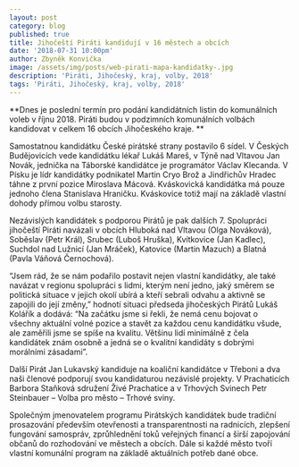 ```yaml
---
layout: post
category: blog
published: true
title: Jihočeští Piráti kandidují v 16 městech a obcích
date: '2018-07-31 10:00pm'
author: Zbyněk Konvička
image: /assets/img/posts/web-pirati-mapa-kandidatky-.jpg
description: 'Piráti, Jihočeský, kraj, volby, 2018'
tags: 'Piráti, Jihočeský, kraj, volby, 2018'
---
```

**Dnes je poslední termín pro podání kandidátních listin do komunálních voleb v říjnu 2018. Piráti budou v podzimních komunálních volbách kandidovat v celkem 16 obcích Jihočeského kraje.**

Samostatnou kandidátku České pirátské strany postavilo 6 sídel. V Českých Budějovicích vede kandidátku lékař Lukáš Mareš, v Týně nad Vltavou Jan Novák, jednička na Táborské kandidátce je programátor Václav Klecanda. V Písku je lídr kandidátky podnikatel Martin Cryo Brož a Jindřichův Hradec táhne z první pozice Miroslava Mácová.  Kváskovická kandidátka má pouze jednoho člena Stanislava Hraničku. Kváskovice totiž mají na základě vlastní dohody přímou volbu starosty. 

Nezávislých kandidátek s podporou Pirátů je pak dalších 7. Spolupráci jihočeští Piráti navázali v obcích Hluboká nad Vltavou (Olga Nováková), Soběslav (Petr Král), Srubec (Luboš Hruška), Kvítkovice (Jan Kadlec), Suchdol nad Lužnicí (Jan Mráček), Katovice (Martin Mazuch) a Blatná (Pavla Váňová Černochová).

“Jsem rád, že se nám podařilo postavit nejen vlastní kandidátky, ale také navázat v regionu spolupráci s lidmi, kterým není jedno, jaký směrem se politická situace v jejich okolí ubírá a kteří sebrali odvahu a aktivně se zapojili do její změny,” hodnotí situaci předseda jihočeských Pirátů Lukáš Kolářík a dodává: “Na začátku jsme si řekli, že nemá cenu bojovat o všechny aktuální volné pozice a stavět za každou cenu kandidátku všude, ale zaměřili jsme se spíše na kvalitu. Většinu lidí minimálně z čela kandidátek znám osobně a jedná se o kvalitní kandidáty s dobrými morálními zásadami”.      

Další Pirát Jan Lukavský kandiduje na koaliční kandidátce v Třeboni a dva naši členové podporují svou kandidaturou nezávislé projekty. V Prachaticích Barbora Staňková sdružení Živé Prachatice a v Trhových Svinech Petr Steinbauer – Volba pro město – Trhové sviny.

Společným jmenovatelem programu Pirátských kandidátek bude tradiční prosazování především otevřenosti a transparentnosti na radnicích, zlepšení fungování samospráv, zprůhlednění toků veřejných financí a širší zapojování občanů do rozhodování ve městech a obcích. Dále si každé město tvoří vlastní komunální program na základě aktuálních potřeb dané obce.
